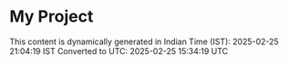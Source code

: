 # My Project

This content is dynamically generated in Indian Time (IST): 2025-02-25 21:04:19 IST
Converted to UTC: 2025-02-25 15:34:19 UTC
